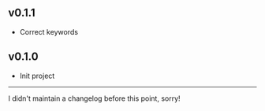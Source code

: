 ## v0.1.1
* Correct keywords

## v0.1.0
* Init project

---

I didn't maintain a changelog before this point, sorry!
